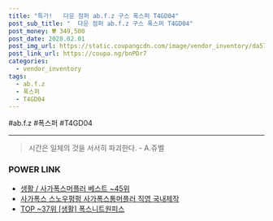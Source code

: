 ```yaml
--- 
title: "특가!   다운 점퍼 ab.f.z 구스 폭스퍼 T4GD04" 
post_sub_title: "  다운 점퍼 ab.f.z 구스 폭스퍼 T4GD04" 
post_money: ₩ 349,500 
post_date: 2020.02.01 
post_img_url: https://static.coupangcdn.com/image/vendor_inventory/da57/0a5efaf945ecfe490b38ffdf39c12e298a6535a0a6808d5c8d5504ed4ee6.jpg 
post_link_url: https://coupa.ng/bnPDr7 
categories: 
  - vendor_inventory 
tags: 
  - ab.f.z 
  - 폭스퍼 
  - T4GD04 
--- 
```

  #ab.f.z #폭스퍼 #T4GD04 
<hr> 

> 시간은 일체의 것을 서서히 파괴한다. - A.쥬벨 


### POWER LINK

* <a href="https://blog.naver.com/santokki14/221782685767" target="_blank">생활 / 사가폭스머플러 베스트 ~45위</a>
* <a href="https://blog.naver.com/fasyy4321/221786543300" target="_blank">사가폭스 스노우펑펑 사가폭스통머플러 직영 국내제작</a>
* <a href="https://blog.naver.com/an0733/221787488325" target="_blank"> TOP ~37위 [생활] 폭스니트원피스</a>

